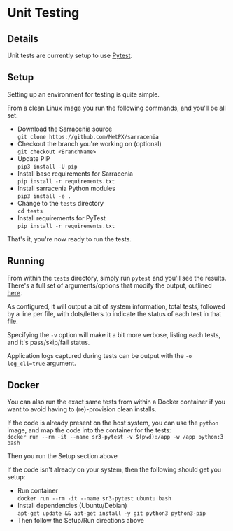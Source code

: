 # Unit Testing

## Details
Unit tests are currently setup to use [Pytest](https://docs.pytest.org/en/7.3.x/contents.html).

## Setup

Setting up an environment for testing is quite simple.

From a clean Linux image you run the following commands, and you'll be all set.

- Download the Sarracenia source  
  `git clone https://github.com/MetPX/sarracenia`
- Checkout the branch you're working on (optional)  
  `git checkout <BranchName>`
- Update PIP  
  `pip3 install -U pip`
- Install base requirements for Sarracenia  
  `pip install -r requirements.txt`
- Install sarracenia Python modules  
  `pip3 install -e .`
- Change to the `tests` directory  
  `cd tests`
- Install requirements for PyTest  
  `pip install -r requirements.txt`

That's it, you're now ready to run the tests.

## Running

From within the `tests` directory, simply run `pytest` and you'll see the results. There's a full set of arguments/options that modify the output, outlined [here](https://docs.pytest.org/en/7.3.x/reference/reference.html#ini-options-ref).  

As configured, it will output a bit of system information, total tests, followed by a line per file, with dots/letters to indicate the status of each test in that file.  

Specifying the `-v` option will make it a bit more verbose, listing each tests, and it's pass/skip/fail status.  

Application logs captured during tests can be output with the `-o log_cli=true` argument.


## Docker
You can also run the exact same tests from within a Docker container if you want to avoid having to (re)-provision clean installs.

If the code is already present on the host system, you can use the `python` image, and map the code into the container for the tests:  
`docker run --rm -it --name sr3-pytest -v $(pwd):/app -w /app python:3 bash`

Then you run the Setup section above

If the code isn't already on your system, then the following should get you setup:
- Run container  
  `docker run --rm -it --name sr3-pytest ubuntu bash`
- Install dependencies (Ubuntu/Debian)  
  `apt-get update && apt-get install -y git python3 python3-pip`
- Then follow the Setup/Run directions above